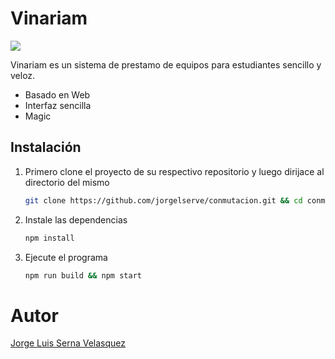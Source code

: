 # Vinariam


![](https://www.raspberrypi.org/app/uploads/2017/06/Powered-by-Raspberry-Pi-Logo_Outline-Colour-Screen-500x153.png)

Vinariam es un sistema de prestamo de equipos para estudiantes sencillo y veloz.

  - Basado en Web
  - Interfaz sencilla
  - Magic

## Instalación
1.  Primero clone el proyecto de su respectivo repositorio y luego dirijace al directorio del mismo
    ```bash
    git clone https://github.com/jorgelserve/conmutacion.git && cd conmutacion
    ```
2. Instale las dependencias
    ```bash
    npm install
    ```
    
3. Ejecute el programa
    ```bash
    npm run build && npm start
    ```
    
# Autor
[Jorge Luis Serna Velasquez](https://github.com/jorgelserve)

